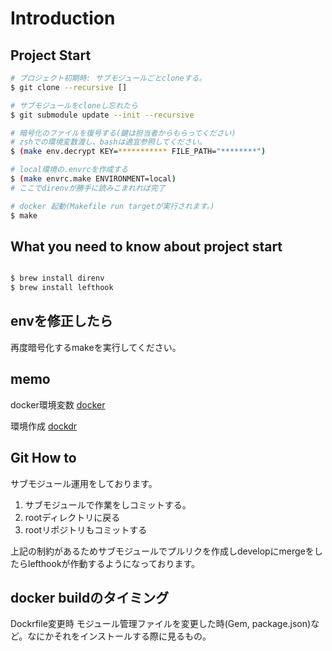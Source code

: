 # Introduction

## Project Start

```sh
# プロジェクト初期時: サブモジュールごとcloneする。
$ git clone --recursive []

# サブモジュールをcloneし忘れたら
$ git submodule update --init --recursive

# 暗号化のファイルを復号する(鍵は担当者からもらってください)
# zshでの環境変数渡し、bashは適宜参照してください。
$ (make env.decrypt KEY=*********** FILE_PATH="********")

# local環境の.envrcを作成する
$ (make envrc.make ENVIRONMENT=local)
# ここでdirenvが勝手に読みこまれれば完了

# docker 起動(Makefile run targetが実行されます。)
$ make

```

## What you need to know about project start

```sh

$ brew install direnv
$ brew install lefthook

```

## envを修正したら

再度暗号化するmakeを実行してください。

## memo

docker環境変数
[docker](https://blog.cloud-acct.com/posts/u-env-docker-compose/)

環境作成
[dockdr](https://blog.cloud-acct.com/posts/u-rails-dockerfile)

## Git How to

サブモジュール運用をしております。

1. サブモジュールで作業をしコミットする。
2. rootディレクトリに戻る
3. rootリポジトリもコミットする

上記の制約があるためサブモジュールでプルリクを作成しdevelopにmergeをしたらlefthookが作動するようになっております。

## docker buildのタイミング

Dockrfile変更時
モジュール管理ファイルを変更した時(Gem, package.json)など。なにかそれをインストールする際に見るもの。

